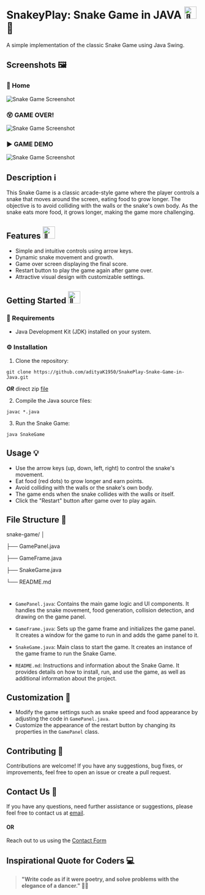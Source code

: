 # SnakeyPlay: Snake Game in JAVA <picture><source srcset="https://fonts.gstatic.com/s/e/notoemoji/latest/1f40d/512.webp" type="image/webp"><img src="https://fonts.gstatic.com/s/e/notoemoji/latest/1f40d/512.gif" alt="🐍" width="32" height="32"></picture>  🐍

A simple implementation of the classic Snake Game using Java Swing.


## Screenshots 🖼️

### 🏡 Home 
![Snake Game Screenshot](https://github.com/adityaK1950/Microsoft-Paint-Clone-PaintCraft/assets/156563981/49dfdaf5-457f-46aa-914d-4dd8662f508e)

### 😵 GAME OVER!
![Snake Game Screenshot](https://github.com/adityaK1950/Microsoft-Paint-Clone-PaintCraft/assets/156563981/e63f3597-bdd5-439e-a933-95aad2e7fec9)

### ▶️ GAME DEMO
![Snake Game Screenshot](https://github.com/adityaK1950/Microsoft-Paint-Clone-PaintCraft/assets/156563981/5bf08c60-daac-4281-8e2d-f6e0214a5477)


## Description ℹ️

This Snake Game is a classic arcade-style game where the player controls a snake that moves around the screen, eating food to grow longer. The objective is to avoid colliding with the walls or the snake's own body. As the snake eats more food, it grows longer, making the game more challenging.

## Features <picture><source srcset="https://fonts.gstatic.com/s/e/notoemoji/latest/1f31f/512.webp" type="image/webp"><img src="https://fonts.gstatic.com/s/e/notoemoji/latest/1f31f/512.gif" alt="🌟" width="32" height="32"></picture>

- Simple and intuitive controls using arrow keys.
- Dynamic snake movement and growth.
- Game over screen displaying the final score.
- Restart button to play the game again after game over.
- Attractive visual design with customizable settings.

## Getting Started <picture><source srcset="https://fonts.gstatic.com/s/e/notoemoji/latest/1f680/512.webp" type="image/webp"><img src="https://fonts.gstatic.com/s/e/notoemoji/latest/1f680/512.gif" alt="🚀" width="32" height="32"></picture>

### 📝 Requirements

- Java Development Kit (JDK) installed on your system.

### ⚙️ Installation

1. Clone the repository:
```
git clone https://github.com/adityaK1950/SnakePlay-Snake-Game-in-Java.git

```

***OR*** direct zip [file](https://github.com/adityaK1950/SnakePlay-Snake-Game-in-Java)

2. Compile the Java source files:
```
javac *.java
```

3. Run the Snake Game:
```
java SnakeGame
```


## Usage 💡

- Use the arrow keys (up, down, left, right) to control the snake's movement.
- Eat food (red dots) to grow longer and earn points.
- Avoid colliding with the walls or the snake's own body.
- The game ends when the snake collides with the walls or itself.
- Click the "Restart" button after game over to play again.

## File Structure 📁

snake-game/
│

├── GamePanel.java

├── GameFrame.java

├── SnakeGame.java

└── README.md
#

- `GamePanel.java`: Contains the main game logic and UI components. It handles the snake movement, food generation, collision detection, and drawing on the game panel.

- `GameFrame.java`: Sets up the game frame and initializes the game panel. It creates a window for the game to run in and adds the game panel to it.

- `SnakeGame.java`: Main class to start the game. It creates an instance of the game frame to run the Snake Game.

- `README.md`: Instructions and information about the Snake Game. It provides details on how to install, run, and use the game, as well as additional information about the project.


## Customization 🔧

- Modify the game settings such as snake speed and food appearance by adjusting the code in `GamePanel.java`.
- Customize the appearance of the restart button by changing its properties in the `GamePanel` class.

## Contributing 🤝

Contributions are welcome! If you have any suggestions, bug fixes, or improvements, feel free to open an issue or create a pull request.



## Contact Us 📧
If you have any questions, need further assistance or suggestions, please feel free to contact us at [email]( adityakakadeoffice@gmail.com).
#### OR
Reach out to us using the [Contact Form](https://forms.gle/cEcJ9uEiz1XVbsuw8)

## Inspirational Quote for Coders 💻
> #### "Write code as if it were poetry, and solve problems with the elegance of a dancer." 🌟💃




